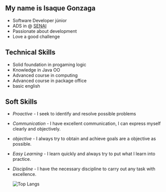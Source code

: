 ## My name is Isaque Gonzaga

-  Software Developer júnior
-  ADS in @ [SENAI](https://www.senaibahia.com.br/)
-  Passionate about development
-  Love a good challenge

  ## Technical Skills
- Solid foundation in progaming logic
- Knowledge in Java OO
- Advanced course in computing
- Advanced course in package office
- basic english


##  Soft Skills
- *Proactive* - I seek to identify and resolve possible problems
- *Communication* - I have excellent communication, I can express myself clearly and objectively.
- *objective* - I always try to obtain and achieve goals are  a objective as possible.
- *Easy Learning* - I learn quickly and always try to put what I learn into practice.
- *Discipline* - I have the necessary discipline to carry out any task with excellence.
  

  ![Top Langs](https://github-readme-stats.vercel.app/api/top-langs/?username=isaqueacc&hide_progress=true)
